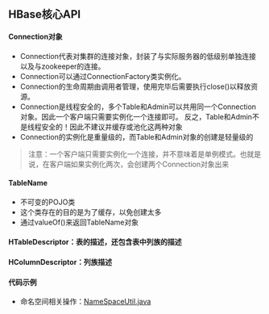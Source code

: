 ## HBase核心API


#### Connection对象
- Connection代表对集群的连接对象，封装了与实际服务器的低级别单独连接以及与zookeeper的连接。
- Connection可以通过ConnectionFactory类实例化。
- Connection的生命周期由调用者管理，使用完毕后需要执行close()以释放资源。
- Connection是线程安全的，多个Table和Admin可以共用同一个Connection对象。因此一个客户端只需要实例化一个连接即可。
反之，Table和Admin不是线程安全的！因此不建议并缓存或池化这两种对象
- Connection的实例化是重量级的，而Table和Admin对象的创建是轻量级的

> 注意：一个客户端只需要实例化一个连接，并不意味着是单例模式。也就是说，在客户端如果实例化两次，会创建两个Connection对象出来

#### TableName
- 不可变的POJO类
- 这个类存在的目的是为了缓存，以免创建太多
- 通过valueOf()来返回TableName对象

#### HTableDescriptor：表的描述，还包含表中列族的描述
#### HColumnDescriptor：列族描述

#### 代码示例
- 命名空间相关操作：[NameSpaceUtil.java](src/main/java/cn/fancychuan/hbase/tools/NameSpaceUtil.java)
